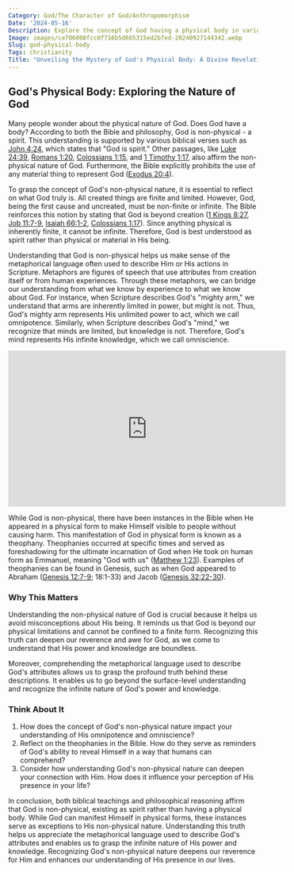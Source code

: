 ```yaml
---
Category: God/The Character of God/Anthropomorphism
Date: '2024-05-16'
Description: Explore the concept of God having a physical body in various religious beliefs. Discover the theological implications and interpretations surrounding this intriguing topic.
Image: images/ce706008fcc0f716b5d665315ed2b7ed-20240927144342.webp
Slug: god-physical-body
Tags: christianity
Title: "Unveiling the Mystery of God's Physical Body: A Divine Revelation for Christian Believers"
---
```


## God's Physical Body: Exploring the Nature of God

Many people wonder about the physical nature of God. Does God have a body? According to both the Bible and philosophy, God is non-physical - a spirit. This understanding is supported by various biblical verses such as [John 4:24](https://www.bibleref.com/John/4/John-4-24.html), which states that "God is spirit." Other passages, like [Luke 24:39](https://www.bibleref.com/Luke/24/Luke-24-39.html), [Romans 1:20](https://www.bibleref.com/Romans/1/Romans-1-20.html), [Colossians 1:15](https://www.bibleref.com/Colossians/1/Colossians-1-15.html), and [1 Timothy 1:17](https://www.bibleref.com/1-Timothy/1/1-Timothy-1-17.html), also affirm the non-physical nature of God. Furthermore, the Bible explicitly prohibits the use of any material thing to represent God ([Exodus 20:4](https://www.bibleref.com/Exodus/20/Exodus-20-4.html)).

To grasp the concept of God's non-physical nature, it is essential to reflect on what God truly is. All created things are finite and limited. However, God, being the first cause and uncreated, must be non-finite or infinite. The Bible reinforces this notion by stating that God is beyond creation ([1 Kings 8:27](https://www.bibleref.com/1-Kings/8/1-Kings-8-27.html), [Job 11:7-9](https://www.bibleref.com/Job/11/Job-11-7.html), [Isaiah 66:1-2](https://www.bibleref.com/Isaiah/66/Isaiah-66-1.html), [Colossians 1:17](https://www.bibleref.com/Colossians/1/Colossians-1-17.html)). Since anything physical is inherently finite, it cannot be infinite. Therefore, God is best understood as spirit rather than physical or material in His being.

Understanding that God is non-physical helps us make sense of the metaphorical language often used to describe Him or His actions in Scripture. Metaphors are figures of speech that use attributes from creation itself or from human experiences. Through these metaphors, we can bridge our understanding from what we know by experience to what we know about God. For instance, when Scripture describes God's "mighty arm," we understand that arms are inherently limited in power, but might is not. Thus, God's mighty arm represents His unlimited power to act, which we call omnipotence. Similarly, when Scripture describes God's "mind," we recognize that minds are limited, but knowledge is not. Therefore, God's mind represents His infinite knowledge, which we call omniscience.


<iframe width="560" height="315" src="https://www.youtube.com/embed/Fakby55GAnM" frameborder="0" allow="autoplay; encrypted-media" allowfullscreen></iframe>


While God is non-physical, there have been instances in the Bible when He appeared in a physical form to make Himself visible to people without causing harm. This manifestation of God in physical form is known as a theophany. Theophanies occurred at specific times and served as foreshadowing for the ultimate incarnation of God when He took on human form as Emmanuel, meaning "God with us" ([Matthew 1:23](https://www.bibleref.com/Matthew/1/Matthew-1-23.html)). Examples of theophanies can be found in Genesis, such as when God appeared to Abraham ([Genesis 12:7-9](https://www.bibleref.com/Genesis/12/Genesis-12-7.html); 18:1-33) and Jacob ([Genesis 32:22-30](https://www.bibleref.com/Genesis/32/Genesis-32-22.html)).

### Why This Matters

Understanding the non-physical nature of God is crucial because it helps us avoid misconceptions about His being. It reminds us that God is beyond our physical limitations and cannot be confined to a finite form. Recognizing this truth can deepen our reverence and awe for God, as we come to understand that His power and knowledge are boundless.

Moreover, comprehending the metaphorical language used to describe God's attributes allows us to grasp the profound truth behind these descriptions. It enables us to go beyond the surface-level understanding and recognize the infinite nature of God's power and knowledge.

### Think About It

1. How does the concept of God's non-physical nature impact your understanding of His omnipotence and omniscience?
2. Reflect on the theophanies in the Bible. How do they serve as reminders of God's ability to reveal Himself in a way that humans can comprehend?
3. Consider how understanding God's non-physical nature can deepen your connection with Him. How does it influence your perception of His presence in your life?

In conclusion, both biblical teachings and philosophical reasoning affirm that God is non-physical, existing as spirit rather than having a physical body. While God can manifest Himself in physical forms, these instances serve as exceptions to His non-physical nature. Understanding this truth helps us appreciate the metaphorical language used to describe God's attributes and enables us to grasp the infinite nature of His power and knowledge. Recognizing God's non-physical nature deepens our reverence for Him and enhances our understanding of His presence in our lives.